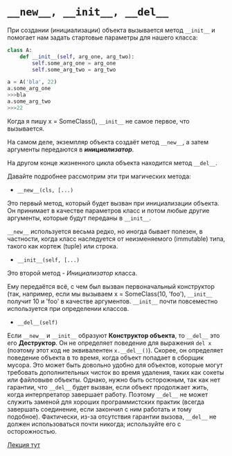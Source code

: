 #  `__new__, __init__, __del__`

При создании (инициализации) объекта вызывается метод `__init__` и 
помогает нам задать стартовые параметры для нашего класса:

```python
class A:
    def __init__(self, arg_one, arg_two):
        self.some_arg_one = arg_one
        self.some_arg_two = arg_two

a = A('bla', 22)
a.some_arg_one
>>>bla
a.some_arg_two
>>>22
``` 
Когда я пишу x = SomeClass(), `__init__` не самое первое, что вызывается. 


На самом деле, экземпляр объекта создаёт метод `__new__`, 
а затем аргументы передаются в ***инициализатор***. 


На другом конце жизненного цикла объекта находится метод `__del__`. 

Давайте подробнее рассмотрим эти три магических метода:

- `__new__(cls, [...)`

Это первый метод, который будет вызван при инициализации объекта. 
Он принимает в качестве параметров класс и потом любые другие аргументы, 
которые будут переданы в `__init__`. 

`__new__` используется весьма редко, но иногда бывает полезен, в частности, 
когда класс наследуется от неизменяемого (immutable) типа, такого как кортеж (tuple) или строка.

- `__init__(self, [...)`

Это второй метод - *Инициализатор* класса. 

Ему передаётся всё, с чем был вызван первоначальный конструктор 
(так, например, если мы вызываем x = SomeClass(10, 'foo'), 
`__init__` получит 10 и 'foo' в качестве аргументов. `__init__` почти повсеместно используется при определении классов.

- `__del__(self)`

Если `__new__` и `__init__` образуют **Конструктор объекта**, то `__del__` это его **Деструктор**.
Он не определяет поведение для выражения `del x` 
(поэтому этот код не эквивалентен `x.__del__()`). 
Скорее, он определяет поведение объекта в то время, когда объект попадает в сборщик мусора. 
Это может быть довольно удобно для объектов, которые могут требовать дополнительных чисток во 
время удаления, таких как сокеты или файловыве объекты. 
Однако, нужно быть осторожным, так как нет гарантии, что `__del__` будет вызван, 
если объект продолжает жить, когда интерпретатор завершает работу. 
Поэтому `__del__` не может служить заменой для хороших программистских практик 
(всегда завершать соединение, если закончил с ним работать и тому подобное). 
Фактически, из-за отсутствия гарантии вызова, `__del__` не должен использоваться почти никогда; 
используйте его с осторожностью.

[Лекция тут](https://github.com/PonomaryovVladyslav/PythonCources/blob/master/lesson16.md)

